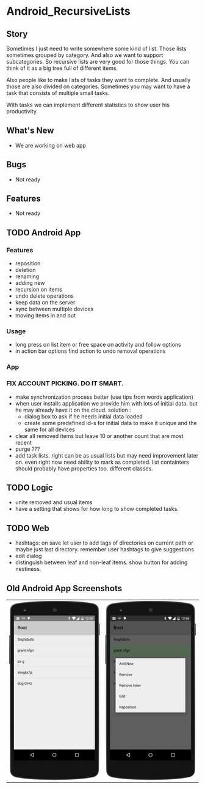 # Android_RecursiveLists

## Story
Sometimes I just need to write somewhere some kind of list.
Those lists sometimes grouped by category. And also we want to support subcategories. 
So recursive lists are very good for those things. You can think of it as a big tree full of different items.

Also people like to make lists of tasks they want to complete. And usually those are also divided on categories.
Sometimes you may want to have a task that consists of multiple small tasks.

With tasks we can implement different statistics to show user his productivity. 

## What's New
* We are working on web app

## Bugs
* Not ready

## Features
* Not ready

## TODO Android App

### Features
* reposition
* deletion
* renaming
* adding new
* recursion on items
* undo delete operations
* keep data on the server
* sync between multiple devices
* moving items in and out

### Usage
* long press on list item or free space on activity and follow options
* in action bar options find action to undo removal operations

### App
### FIX ACCOUNT PICKING. DO IT SMART.
* make synchronization process better (use tips from words application)
* when user installs application we provide him with lots of initial data.
but he may already have it on the cloud. solution :
    * dialog box to ask if he needs initial data loaded
    * create some predefined id-s for initial data to make it unique and the same for all devices
* clear all removed items but leave 10 or another count that are most recent
* purge ???
* add task lists. right can be as usual lists but may need improvement later on.
even right now need ability to mark as completed. list containters should probably have properties too.
different classes.

## TODO Logic
* unite removed and usual items
* have a setting that shows for how long to show completed tasks.

## TODO Web
* hashtags: on save let user to add tags of directories on current path or maybe just last directory.
remember user hashtags to give suggestions
* edit dialog
* distinguish between leaf and non-leaf items. show button for adding nestiness.

## Old Android App Screenshots

<table>
  <tr>
    <td>
      <img src="https://raw.githubusercontent.com/antoshkaplus/Android_RecursiveLists/master/screenshots/root_list.png" />
    </td>
    <td>
      <img src="https://raw.githubusercontent.com/antoshkaplus/Android_RecursiveLists/master/screenshots/context_menu.png" />
    </td>
  </tr>
</table>

